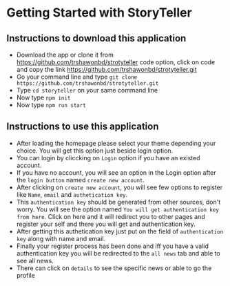 # Getting Started with StoryTeller

## Instructions to download this application

- Download the app or clone it from https://github.com/trshawonbd/strotyteller code option, click on code and copy the link https://github.com/trshawonbd/strotyteller.git
- Go your command line and type `git clone https://github.com/trshawonbd/strotyteller.git`
- Type `cd storyteller` on your same command line
- Now type `npm init`
- Now type `npm run start`

## Instructions to use this application

- After loading the homepage please select your theme depending your choice. You will get this option just beside login option.
- You can login by cliccking on `Login` option if you have an existed account.
- If you have no account, you will see an option in the Login option after the `login button` named `create new account`.
- After clicking on `create new account`, you will see few options to register like `Name`, `email` and `authetication key`.
- This `authentication key` should be generated from other sources, don't worry. You will see the option named `You will get authentication key from here`. Click on here and it will redirect you to other pages and register your self and there you will get and authentication key.
- After getting this authetication key just put on the field of `authentication key` along with name and email.
- Finally your register process has been done and iff you have a valid authentication key you will be redirected to the `all news` tab and able to see all news.
- There can click on `details` to see the specific news or able to go the profile


